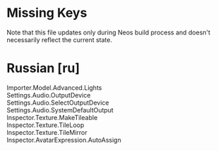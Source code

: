 # Missing Keys
Note that this file updates only during Neos build process and doesn't necessarily reflect the current state.

# Russian [ru]
Importer.Model.Advanced.Lights  
Settings.Audio.OutputDevice  
Settings.Audio.SelectOutputDevice  
Settings.Audio.SystemDefaultOutput  
Inspector.Texture.MakeTileable  
Inspector.Texture.TileLoop  
Inspector.Texture.TileMirror  
Inspector.AvatarExpression.AutoAssign  

